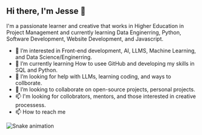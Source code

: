 ## Hi there, I'm Jesse 👋

I'm a passionate learner and creative that works in Higher Education in Project Management and currently learning Data Enginerring, Python, Software Development, Website Development, and Javascript.
- 🔭 I’m interested in Front-end development, AI, LLMS, Machine Learning, and Data Science/Enginerring. 
- 🌱 I’m currently learning How to usee GitHub and developing my skills in SQL and Python. 
- 🤔 I’m looking for help with LLMs, learning coding, and ways to collborate.
- 👯 I’m looking to collaborate on open-source projects, personal projects. 
- 📫 I'm looking for collobrators, mentors, and those interested in creative processess.
- 📫 How to reach me

![Snake animation](https://github.com/thepiyushmalhotra/thepiyushmalhotra/blob/output/github-contribution-grid-snake.svg)

